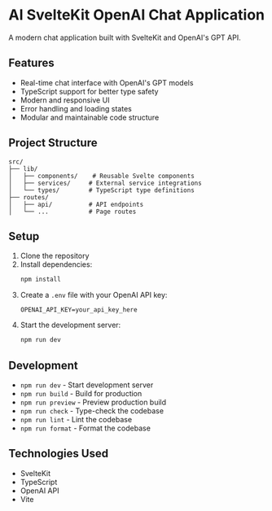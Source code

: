 # AI SvelteKit OpenAI Chat Application

A modern chat application built with SvelteKit and OpenAI's GPT API.

## Features

- Real-time chat interface with OpenAI's GPT models
- TypeScript support for better type safety
- Modern and responsive UI
- Error handling and loading states
- Modular and maintainable code structure

## Project Structure

```
src/
├── lib/
│   ├── components/    # Reusable Svelte components
│   ├── services/     # External service integrations
│   └── types/        # TypeScript type definitions
├── routes/
│   ├── api/          # API endpoints
│   └── ...           # Page routes
```

## Setup

1. Clone the repository
2. Install dependencies:
   ```bash
   npm install
   ```
3. Create a `.env` file with your OpenAI API key:
   ```
   OPENAI_API_KEY=your_api_key_here
   ```
4. Start the development server:
   ```bash
   npm run dev
   ```

## Development

- `npm run dev` - Start development server
- `npm run build` - Build for production
- `npm run preview` - Preview production build
- `npm run check` - Type-check the codebase
- `npm run lint` - Lint the codebase
- `npm run format` - Format the codebase

## Technologies Used

- SvelteKit
- TypeScript
- OpenAI API
- Vite
